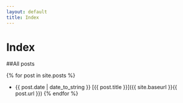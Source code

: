 ```yaml
---
layout: default
title: Index
---
```

Index
======

##All posts

{% for post in site.posts %}
* {{ post.date | date_to_string }} [{{ post.title }}]({{ site.baseurl }}{{ post.url }})
{% endfor %}
